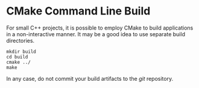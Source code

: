 # CMake Command Line Build

For small C++ projects, it is possible to employ CMake to build applications in a non-interactive manner.
It may be a good idea to use separate build directories.

```
mkdir build
cd build 
cmake ../
make
```

In any case, do not commit your build artifacts to the _git_ repository.
